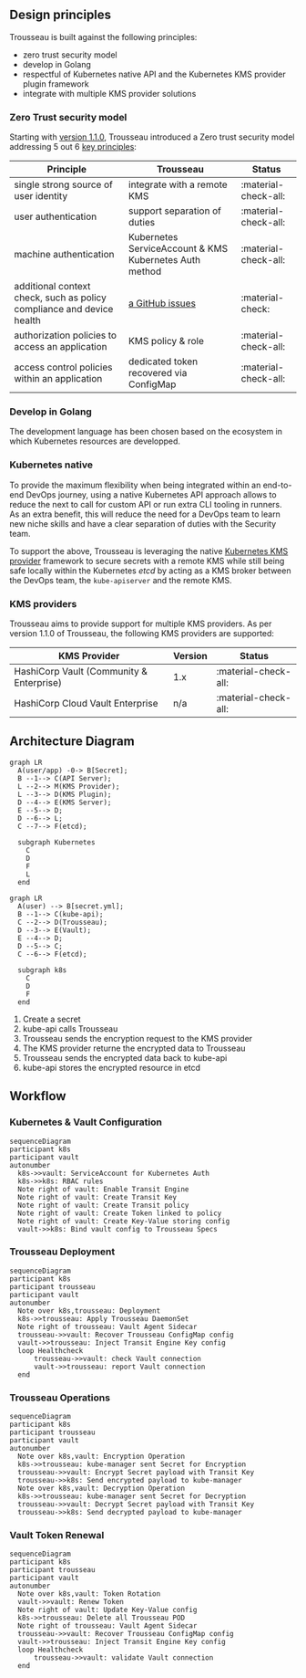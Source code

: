 

## Design principles
Trousseau is built against the following principles:

- zero trust security model
- develop in Golang
- respectful of Kubernetes native API and the Kubernetes KMS provider plugin framework 
- integrate with multiple KMS provider solutions

### Zero Trust security model

Starting with [version 1.1.0](https://github.com/ondat/trousseau/tree/v1.1.0), Trousseau introduced a Zero trust security model addressing 5 out 6 [key principles](https://en.wikipedia.org/wiki/Zero_trust_security_model#Principles_and_Definitions):

| Principle | Trousseau | Status |
|-----------|-----------|--------|
| single strong source of user identity | integrate with a remote KMS | :material-check-all: |
| user authentication | support separation of duties | :material-check-all: |
| machine authentication | Kubernetes ServiceAccount & KMS Kubernetes Auth method| :material-check-all: |
| additional context check, such as policy compliance and device health | [a GitHub issues](https://github.com/ondat/trousseau/issues/48)| :material-check: |
| authorization policies to access an application | KMS policy & role | :material-check-all: | 
| access control policies within an application | dedicated token recovered via ConfigMap | :material-check-all: |

### Develop in Golang
The development language has been chosen based on the ecosystem in which Kubernetes resources are developped. 

### Kubernetes native 
To provide the maximum flexibility when being integrated within an end-to-end DevOps journey, using a native Kubernetes API approach allows to reduce the next to call for custom API or run extra CLI tooling in runners.  
As an extra benefit, this will reduce the need for a DevOps team to learn new niche skills and have a clear separation of duties with the Security team. 

To support the above, Trousseau is leveraging the native [Kubernetes KMS provider](https://kubernetes.io/docs/tasks/administer-cluster/kms-provider/) framework to secure secrets with a remote KMS while still being safe locally within the Kubernetes *etcd* by acting as a KMS broker between the DevOps team, the ```kube-apiserver``` and the remote KMS. 

### KMS providers
Trousseau aims to provide support for multiple KMS providers. As per version 1.1.0 of Trousseau, the following KMS providers are supported:

| KMS Provider | Version | Status | 
|--------------|---------|--------|
| HashiCorp Vault (Community & Enterprise) | 1.x | :material-check-all: |
| HashiCorp Cloud Vault Enterprise | n/a | :material-check-all: |

## Architecture Diagram

<!-- ![trousseau diagram](/images/trousseau-diagram.png) -->

```mermaid
graph LR
  A(user/app) -0-> B[Secret];
  B --1--> C(API Server);
  L --2--> M(KMS Provider);
  L --3--> D(KMS Plugin);
  D --4--> E(KMS Server);
  E --5--> D;
  D --6--> L;
  C --7--> F(etcd);

  subgraph Kubernetes
    C
    D
    F
    L
  end
```


```mermaid
graph LR
  A(user) --> B[secret.yml];
  B --1--> C(kube-api);
  C --2--> D(Trousseau);
  D --3--> E(Vault);
  E --4--> D;
  D --5--> C;
  C --6--> F(etcd);

  subgraph k8s
    C
    D
    F
  end
```

1. Create a secret
2. kube-api calls Trousseau
3. Trousseau sends the encryption request to the KMS provider
4. The KMS provider returne the encrypted data to Trousseau
5. Trousseau sends the encrypted data back to kube-api
6. kube-api stores the encrypted resource in etcd


## Workflow 

### Kubernetes & Vault Configuration
```mermaid
sequenceDiagram
participant k8s
participant vault
autonumber
  k8s->>vault: ServiceAccount for Kubernetes Auth
  k8s->>k8s: RBAC rules
  Note right of vault: Enable Transit Engine
  Note right of vault: Create Transit Key
  Note right of vault: Create Transit policy
  Note right of vault: Create Token linked to policy
  Note right of vault: Create Key-Value storing config
  vault->>k8s: Bind vault config to Trousseau Specs
```

### Trousseau Deployment 
```mermaid
sequenceDiagram
participant k8s
participant trousseau
participant vault
autonumber
  Note over k8s,trousseau: Deployment
  k8s->>trousseau: Apply Trousseau DaemonSet
  Note right of trousseau: Vault Agent Sidecar
  trousseau->>vault: Recover Trousseau ConfigMap config
  vault->>trousseau: Inject Transit Engine Key config
  loop Healthcheck
      trousseau->>vault: check Vault connection
      vault->>trousseau: report Vault connection
  end
```

### Trousseau Operations
```mermaid
sequenceDiagram
participant k8s
participant trousseau
participant vault
autonumber
  Note over k8s,vault: Encryption Operation
  k8s->>trousseau: kube-manager sent Secret for Encryption
  trousseau->>vault: Encrypt Secret payload with Transit Key
  trousseau->>k8s: Send encrypted payload to kube-manager
  Note over k8s,vault: Decryption Operation
  k8s->>trousseau: kube-manager sent Secret for Decryption
  trousseau->>vault: Decrypt Secret payload with Transit Key
  trousseau->>k8s: Send decrypted payload to kube-manager
```

### Vault Token Renewal
```mermaid
sequenceDiagram
participant k8s
participant trousseau
participant vault
autonumber
  Note over k8s,vault: Token Rotation
  vault->>vault: Renew Token
  Note right of vault: Update Key-Value config
  k8s->>trousseau: Delete all Trousseau POD
  Note right of trousseau: Vault Agent Sidecar
  trousseau->>vault: Recover Trousseau ConfigMap config
  vault->>trousseau: Inject Transit Engine Key config
  loop Healthcheck
      trousseau->>vault: validate Vault connection
  end
```
